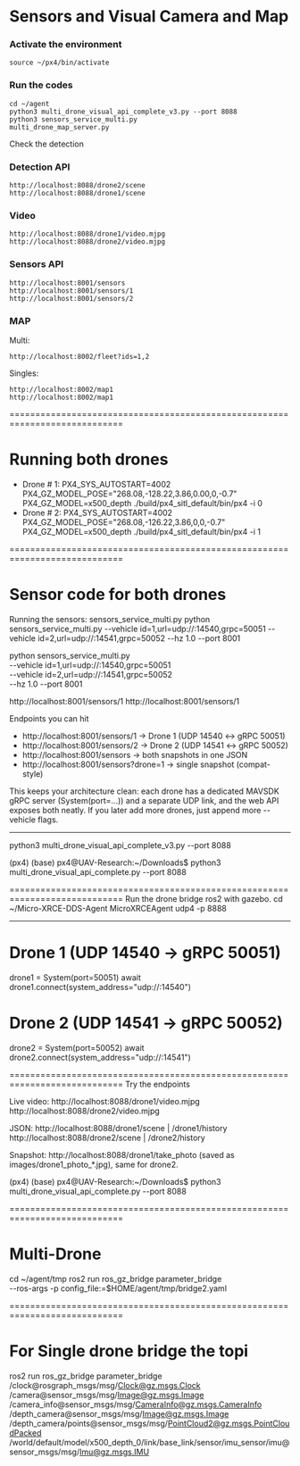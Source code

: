# Sensors and Visual Camera and Map 

### Activate the environment
```
source ~/px4/bin/activate
```
### Run the codes
```
cd ~/agent
python3 multi_drone_visual_api_complete_v3.py --port 8088
python3 sensors_service_multi.py
multi_drone_map_server.py

```
Check the detection
### Detection API
```
http://localhost:8088/drone2/scene
http://localhost:8088/drone1/scene
```
### Video
```
http://localhost:8088/drone1/video.mjpg
http://localhost:8088/drone2/video.mjpg
```
### Sensors API
```
http://localhost:8001/sensors
http://localhost:8001/sensors/1
http://localhost:8001/sensors/2
```
### MAP
Multi:
```
http://localhost:8002/fleet?ids=1,2
```
Singles:
```
http://localhost:8002/map1
http://localhost:8002/map1
```
============================================================================


# Running both drones

- Drone # 1:
PX4_SYS_AUTOSTART=4002 PX4_GZ_MODEL_POSE="268.08,-128.22,3.86,0.00,0,-0.7" PX4_GZ_MODEL=x500_depth ./build/px4_sitl_default/bin/px4 -i 0
- Drone # 2:
PX4_SYS_AUTOSTART=4002 PX4_GZ_MODEL_POSE="268.08,-126.22,3.86,0,0,-0.7" PX4_GZ_MODEL=x500_depth ./build/px4_sitl_default/bin/px4 -i 1

============================================================================

# Sensor code for both drones

Running the sensors:
sensors_service_multi.py
python sensors_service_multi.py --vehicle id=1,url=udp://:14540,grpc=50051 --vehicle id=2,url=udp://:14541,grpc=50052 --hz 1.0 --port 8001

python sensors_service_multi.py \
  --vehicle id=1,url=udp://:14540,grpc=50051 \
  --vehicle id=2,url=udp://:14541,grpc=50052 \
  --hz 1.0 --port 8001
  
  
http://localhost:8001/sensors/1
http://localhost:8001/sensors/1

Endpoints you can hit

- http://localhost:8001/sensors/1 → Drone 1 (UDP 14540 ↔ gRPC 50051)
- http://localhost:8001/sensors/2 → Drone 2 (UDP 14541 ↔ gRPC 50052)
- http://localhost:8001/sensors → both snapshots in one JSON
- http://localhost:8001/sensors?drone=1 → single snapshot (compat-style)

This keeps your architecture clean: each drone has a dedicated MAVSDK gRPC server (System(port=...)) and a separate UDP link, and the web API exposes both neatly. If you later add more drones, just append more --vehicle flags.


-------------------------------------------------------------------------------------------------------------------------------------------------------------------------------------
python3 multi_drone_visual_api_complete_v3.py --port 8088

(px4) (base) px4@UAV-Research:~/Downloads$ python3 multi_drone_visual_api_complete.py --port 8088




============================================================================
Run the drone bridge ros2 with gazebo.
cd ~/Micro-XRCE-DDS-Agent
MicroXRCEAgent udp4 -p 8888



-------------------------------------------------------------------------------------------------------------------------------------------------------------------------------------

# Drone 1  (UDP 14540  -> gRPC 50051)
drone1 = System(port=50051)
await drone1.connect(system_address="udp://:14540")

# Drone 2  (UDP 14541  -> gRPC 50052)
drone2 = System(port=50052)
await drone2.connect(system_address="udp://:14541")





============================================================================
Try the endpoints

Live video:
http://localhost:8088/drone1/video.mjpg
http://localhost:8088/drone2/video.mjpg

JSON:
http://localhost:8088/drone1/scene | /drone1/history
http://localhost:8088/drone2/scene | /drone2/history

Snapshot:
http://localhost:8088/drone1/take_photo (saved as images/drone1_photo_*.jpg), same for drone2.




(px4) (base) px4@UAV-Research:~/Downloads$ python3 multi_drone_visual_api_complete.py --port 8088




============================================================================

 # Multi-Drone 
cd ~/agent/tmp
ros2 run ros_gz_bridge parameter_bridge \
  --ros-args -p config_file:=$HOME/agent/tmp/bridge2.yaml

============================================================================

 # For Single drone bridge the topi
ros2 run ros_gz_bridge parameter_bridge /clock@rosgraph_msgs/msg/Clock@gz.msgs.Clock /camera@sensor_msgs/msg/Image@gz.msgs.Image /camera_info@sensor_msgs/msg/CameraInfo@gz.msgs.CameraInfo /depth_camera@sensor_msgs/msg/Image@gz.msgs.Image /depth_camera/points@sensor_msgs/msg/PointCloud2@gz.msgs.PointCloudPacked /world/default/model/x500_depth_0/link/base_link/sensor/imu_sensor/imu@sensor_msgs/msg/Imu@gz.msgs.IMU
